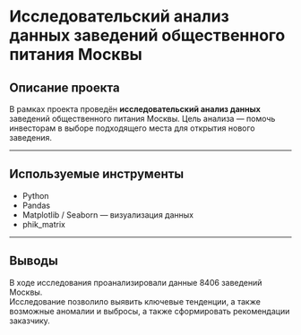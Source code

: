 # Исследовательский анализ данных заведений общественного питания Москвы

## Описание проекта

В рамках проекта проведён **исследовательский анализ данных** заведений общественного питания Москвы. 
Цель анализа — помочь инвесторам в выборе подходящего места для открытия нового заведения.

---

## Используемые инструменты
- Python
- Pandas
- Matplotlib / Seaborn — визуализация данных
- phik_matrix
---
## Выводы
В ходе исследования проанализировали данные 8406 заведений Москвы.  
Исследование позволило выявить ключевые тенденции, а также возможные аномалии и выбросы, а также сформировать рекомендации заказчику.
